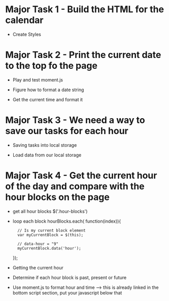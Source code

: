 # Major Task 1 - Build the HTML for the calendar

* Create Styles

# Major Task 2 - Print the current date to the top fo the page

* Play and test moment.js

* Figure how to format a date string

* Get the current time and format it

# Major Task 3 - We need a way to save our tasks for each hour

* Saving tasks into local storage

* Load data from our local storage 

# Major Task 4 - Get the current hour of the day and compare with the hour blocks on the page

* get all hour blocks $('.hour-blocks')

* loop each block hourBlocks.each( function(index)){

        // Is my current block element
        var myCurrentBlock = $(this);

        // data-hour = "9"
        myCurrentBlock.data('hour');

    });

* Getting the current hour

* Determine if each hour block is past, present or future

* Use moment.js to format hour and time --> this is already linked in the bottom script section, put your javascript below that
